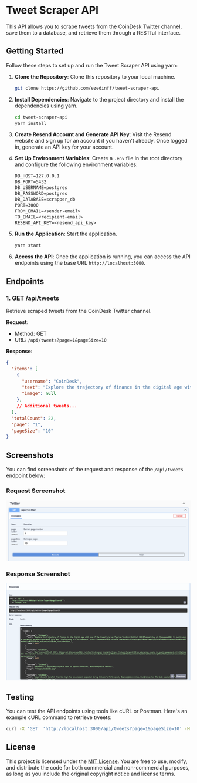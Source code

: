 # Tweet Scraper API

This API allows you to scrape tweets from the CoinDesk Twitter channel, save them to a database, and retrieve them through a RESTful interface.

## Getting Started

Follow these steps to set up and run the Tweet Scraper API using yarn:

1. **Clone the Repository**: Clone this repository to your local machine.

    ```bash
    git clone https://github.com/ezedinff/tweet-scraper-api
    ```

2. **Install Dependencies**: Navigate to the project directory and install the dependencies using yarn.

    ```bash
    cd tweet-scraper-api
    yarn install
    ```

3. **Create Resend Account and Generate API Key**: Visit the Resend website and sign up for an account if you haven't already. Once logged in, generate an API key for your account.

4. **Set Up Environment Variables**: Create a `.env` file in the root directory and configure the following environment variables:

    ```plaintext
    DB_HOST=127.0.0.1
    DB_PORT=5432
    DB_USERNAME=postgres
    DB_PASSWORD=postgres
    DB_DATABASE=scrapper_db
    PORT=3000
    FROM_EMAIL=<sender-email>
    TO_EMAIL=<recipient-email>
    RESEND_API_KEY=<resend_api_key>
    ```

5. **Run the Application**: Start the application.

    ```bash
    yarn start
    ```

6. **Access the API**: Once the application is running, you can access the API endpoints using the base URL `http://localhost:3000`.


## Endpoints

### 1. GET /api/tweets

Retrieve scraped tweets from the CoinDesk Twitter channel.

**Request:**

- Method: GET
- URL: `/api/tweets?page=1&pageSize=10`

**Response:**

```json
{
  "items": [
    {
      "username": "CoinDesk",
      "text": "Explore the trajectory of finance in the digital age with one of the industry’s key figures. Join @bullish CEO @ThomasFarley at #Consensus2024 in Austin where insightful perspectives await this May. Discover all the speakers.",
      "image": null
    },
    // Additional tweets...
  ],
  "totalCount": 22,
  "page": "1",
  "pageSize": "10"
}
```

## Screenshots

You can find screenshots of the request and response of the `/api/tweets` endpoint below:

### Request Screenshot

![Get Tweets Request](screenshots/get-tweets-request.png)

### Response Screenshot

![Get Tweets Response](screenshots/get-tweets-response.png)

## Testing

You can test the API endpoints using tools like cURL or Postman. Here's an example cURL command to retrieve tweets:

```bash
curl -X 'GET' 'http://localhost:3000/api/tweets?page=1&pageSize=10' -H 'accept: */*' -H 'Content-Type: application/json'
```

## License

This project is licensed under the [MIT License](LICENSE). You are free to use, modify, and distribute the code for both commercial and non-commercial purposes, as long as you include the original copyright notice and license terms.
